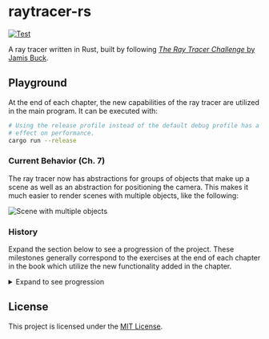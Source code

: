 # raytracer-rs

[![Test](https://github.com/cdriehuys/raytracer/actions/workflows/ci.yml/badge.svg?branch=main)](https://github.com/cdriehuys/raytracer/actions/workflows/ci.yml)

A ray tracer written in Rust, built by following
[*The Ray Tracer Challenge* by Jamis Buck][ray-tracer-challenge].

## Playground

At the end of each chapter, the new capabilities of the ray tracer are utilized
in the main program. It can be executed with:

```bash
# Using the release profile instead of the default debug profile has a massive
# effect on performance.
cargo run --release
```

### Current Behavior (Ch. 7)

The ray tracer now has abstractions for groups of objects that make up a scene
as well as an abstraction for positioning the camera. This makes it much easier
to render scenes with multiple objects, like the following:

![Scene with multiple objects](https://user-images.githubusercontent.com/4708504/113522646-33484600-9557-11eb-9dbe-ca98847cb582.png)

### History

Expand the section below to see a progression of the project. These milestones
generally correspond to the exercises at the end of each chapter in the book
which utilize the new functionality added in the chapter.

<details>
  <summary>Expand to see progression</summary>

#### Canvas Usage (Ch. 2)

This was the first visual output from the project. It exercised basic tuple math
to compute the trajectory of a projectile and used the new canvas to plot the
projectile's position over time.

![projectile motion plot](https://user-images.githubusercontent.com/4708504/112875950-b6f6c400-9079-11eb-9832-253ac0f83d82.png)

#### Matrix Transforms (Ch. 4)

The next major addition was matrix transformations which allows us to use a
consistent operation (matrix multiplication) to perform arbitrary transforms of
objects. For example, the hour markers on a clock can be drawn by applying
rotations to a single hour marker as shown in the image:

![raytracer clock](https://user-images.githubusercontent.com/4708504/113330377-80b48100-92d3-11eb-9b9e-b1d1498bd6c4.png)

#### Casting Rays (Ch. 5)

The next step was actually casting rays to produce the silhouette of a sphere.
The sphere is a unit-sphere located at the origin. Rays are cast from a point in
space towards a "wall" behind the sphere. Locations on the wall are colored red
if the ray hits the sphere. This produces an image like:

![Ray traced sphere silhouette](https://user-images.githubusercontent.com/4708504/113485288-99eb3800-9461-11eb-87ba-c232ccf0587b.png)

#### Light and Shading (Ch. 6)

Objects now have an associated material. The material utilizes ambient, diffuse,
and specular reflections to produce a specific color at each position on the
sphere. When rendered with a light source, the sphere looks like:

![Ray traced sphere](https://user-images.githubusercontent.com/4708504/113493009-aaff6d80-9490-11eb-9430-f4386fff04ea.png)

</details>

## License

This project is licensed under the [MIT License](LICENSE).

[ray-tracer-challenge]: http://www.raytracerchallenge.com/
